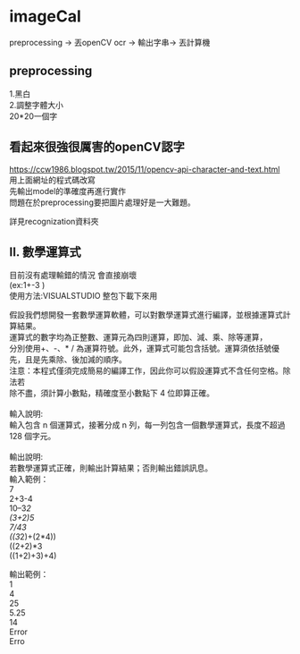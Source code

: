 # imageCal
preprocessing -> 丟openCV ocr -> 輸出字串-> 丟計算機<br />

## preprocessing
1.黑白<br />
2.調整字體大小<br />
20\*20一個字


## 看起來很強很厲害的openCV認字
https://ccw1986.blogspot.tw/2015/11/opencv-api-character-and-text.html <br />
用上面網址的程式碼改寫<br />
先輸出model的準確度再進行實作<br />
問題在於preprocessing要把圖片處理好是一大難題。<br />

詳見recognization資料夾<br />



## II. 數學運算式
目前沒有處理輸錯的情況 會直接崩壞 <br />
(ex:1+-3 ) <br />
使用方法:VISUALSTUDIO 整包下載下來用 <br />

假設我們想開發一套數學運算軟體，可以對數學運算式進行編譯，並根據運算式計算結果。 <br />
運算式的數字均為正整數、運算元為四則運算，即加、減、乘、除等運算， <br />
分別使用+、-、* / 為運算符號。此外，運算式可能包含括號。運算須依括號優先，且是先乘除、後加減的順序。 <br />
注意：本程式僅須完成簡易的編譯工作，因此你可以假設運算式不含任何空格。除法若 <br />
除不盡，須計算小數點，精確度至小數點下 4 位即算正確。 <br /><br />
輸入說明: <br />
輸入包含 n 個運算式，接著分成 n 列，每一列包含一個數學運算式，長度不超過 128 個字元。 <br /><br />
輸出說明: <br />
若數學運算式正確，則輸出計算結果；否則輸出錯誤訊息。 <br />
輸入範例：<br />
7<br />
2+3-4<br />
10–3*2<br />
(3+2)*5<br />
7/4*3<br />
((3*2)+(2*4))<br />
((2+2)*3<br />
((1+2)+3)+4)<br />

輸出範例：<br />
1<br />
4<br />
25<br />
5.25<br />
14<br />
Error<br />
Erro<br />

